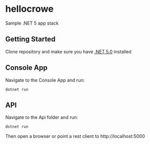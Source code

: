 # hellocrowe
Sample .NET 5 app stack

## Getting Started
Clone repository and make sure you have [.NET 5.0](https://dotnet.microsoft.com/download/dotnet/5.0) installed

## Console App
Navigate to the Console App and run:

```
dotnet run
```

## API
Navigate to the Api folder and run:

```
dotnet run
```

Then open a browser or point a rest client to http://localhost:5000
